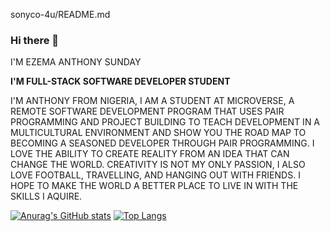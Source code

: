 sonyco-4u/README.md

### Hi there 👋

I'M EZEMA ANTHONY SUNDAY

**I'M FULL-STACK SOFTWARE DEVELOPER STUDENT**
 
I'M ANTHONY FROM NIGERIA, I AM A STUDENT AT MICROVERSE, A REMOTE SOFTWARE DEVELOPMENT PROGRAM THAT USES PAIR PROGRAMMING AND PROJECT BUILDING TO TEACH DEVELOPMENT IN A MULTICULTURAL ENVIRONMENT AND SHOW YOU THE ROAD MAP TO BECOMING A SEASONED DEVELOPER THROUGH PAIR PROGRAMMING. I LOVE THE ABILITY TO CREATE REALITY FROM AN IDEA THAT CAN CHANGE THE WORLD. CREATIVITY IS NOT MY ONLY PASSION, I ALSO LOVE FOOTBALL, TRAVELLING, AND HANGING OUT WITH FRIENDS. I HOPE TO MAKE THE WORLD A BETTER PLACE TO LIVE IN WITH THE SKILLS I AQUIRE.



[![Anurag's GitHub stats](https://github-readme-stats.vercel.app/api?username=sonyco-4u)](https://github.com/anuraghazra/github-readme-stats)  [![Top Langs](https://github-readme-stats.vercel.app/api/top-langs/?username=sonyco-4u&layout=compact)](https://github.com/anuraghazra/github-readme-stats)






